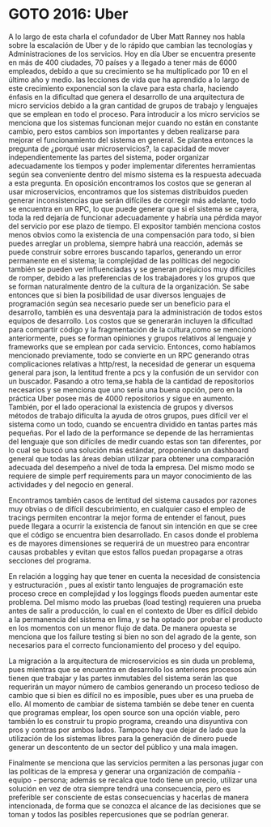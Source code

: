 # GOTO 2016: Uber

A lo largo de esta charla el cofundador de Uber Matt Ranney nos habla sobre la escalación de Uber y de lo rápido que cambian las tecnologías y Administraciones de los servicios. Hoy en día Uber se encuentra presente en más de 400 ciudades, 70 países y a llegado a tener más de 6000 empleados, debido a que su crecimiento se ha multiplicado por 10 en el último año y medio.
las lecciones de vida que ha aprendido a lo largo de este crecimiento exponencial son la clave para esta charla, haciendo énfasis en la dificultad que genera el desarrollo de una arquitectura de micro servicios debido a la gran cantidad de grupos de trabajo y lenguajes que se emplean en todo el proceso.
Para introducir a los micro servicios se menciona que los sistemas funcionan mejor cuando no están en constante cambio, pero estos cambios son importantes y deben realizarse para mejorar el funcionamiento del sistema en general. Se plantea entonces la pregunta de ¿porqué usar microservicios?, la  capacidad de mover independientemente las partes del sistema, poder organizar adecuadamente los tiempos y poder implementar diferentes herramientas según sea conveniente dentro del mismo sistema es la respuesta adecuada a esta pregunta.
En oposición encontramos los costos que se generan al usar microservicios, encontramos que los sistemas distribuidos pueden generar inconsistencias que serán difíciles de corregir más adelante, todo se encuentra en un RPC, lo que puede generar que si el sistema se cayera, toda la red dejaría de funcionar adecuadamente y habría una pérdida mayor del servicio por ese plazo de tiempo. El expositor también menciona costos menos obvios como la existencia de una compensación para todo, si bien puedes arreglar un problema, siempre habrá una reacción, además se puede construir sobre errores buscando taparlos, generando un error permanente en el sistema; la complejidad de las políticas del negocio también se pueden ver influenciadas y se generan prejuicios muy difíciles de romper, debido a las preferencias de los trabajadores y los grupos que se forman naturalmente dentro de la cultura de la organización.
Se sabe entonces que si bien la posibilidad de usar diversos lenguajes de programación según sea necesario puede ser un beneficio para el desarrollo, también es una desventaja para la administración de todos estos equipos de desarrollo. Los costos que se generarán incluyen la dificultad para compartir código y la fragmentación de la cultura,como se mencionó anteriormente, pues se forman opiniones y grupos relativos al lenguaje y frameworks que se emplean por cada servicio.
Entonces, como habíamos mencionado previamente, todo se convierte en un RPC generando otras complicaciones relativas a http/rest, la necesidad de generar un esquema general para json, la lentitud frente a pcs y la confusión de un servidor con un buscador.
Pasando a otro tema,se habla de la cantidad de repositorios necesarios y se menciona que uno sería una buena opción, pero en la práctica Uber posee más de 4000 repositorios y sigue en aumento. También, por el lado operacional la existencia de grupos y diversos métodos de trabajo dificulta la ayuda de otros grupos, pues difícil ver el sistema como un todo, cuando se encuentra dividido en tantas partes más pequeñas.
Por el lado de la performance se depende de las herramientas del lenguaje que son difíciles de medir cuando estas son tan diferentes, por lo cual se buscó una solución más estándar, proponiendo un dashboard general que todas las áreas debían utilizar para obtener una comparación adecuada del desempeño a nivel de toda la empresa. Del mismo modo se requiere de simple perf requirements para un mayor conocimiento de las actividades y del negocio en general.

Encontramos también casos de lentitud del sistema causados por razones muy obvias o de difícil descubrimiento, en cualquier caso el empleo de tracings permiten encontrar la mejor forma de entender el fanout, pues puede llegara a ocurrir la existencia de fanout sin intención en que se cree que el código se encuentra bien desarrollado. En casos donde el problema es de mayores dimensiones se requerirá de un muestreo para encontrar causas probables y evitan que estos fallos puedan propagarse a otras secciones del programa.

En relación a logging hay que tener en cuenta la necesidad de consistencia y estructuración , pues al existir tanto lenguajes de programación este proceso crece en complejidad y los loggings floods pueden aumentar este problema. Del mismo modo las pruebas (load testing) requieren una prueba antes de salir a producción, lo cual en el contexto de Uber es difícil debido a la permanencia del sistema en lima, y se ha optado por probar el producto en los momentos con un menor flujo de data. De manera opuesta se menciona que los failure testing si bien no son del agrado de la gente, son necesarios para el correcto funcionamiento del proceso y del equipo.

La migración a la arquitectura de microservicios es sin duda un problema, pues mientras que se encuentra en desarrollo los anteriores procesos aún tienen que trabajar y las partes inmutables del sistema serán las que requerirán un mayor número de cambios generando un proceso tedioso de cambio que si bien es difícil no es imposible, pues uber es una prueba de ello. Al momento de cambiar de sistema también se debe tener en cuenta que programas emplear, los open source son una opción viable, pero también lo es construir tu propio programa, creando una disyuntiva con pros y contras por ambos lados. Tampoco hay que dejar de lado que la utilización de los sistemas libres para la generación de dinero puede generar un descontento de un sector del público y una mala imagen.

Finalmente se menciona que las servicios permiten a las personas jugar con las políticas  de la empresa y generar una organización de compañía - equipo - persona; además se recalca que todo tiene un precio, utilizar una solución en vez de otra siempre tendrá una consecuencia, pero es preferible ser consciente de estas consecuencias y hacerlas de manera intencionada, de forma que se conozca el alcance de las decisiones que se toman y todos las posibles repercusiones que se podrían generar.
